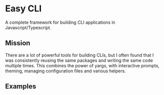 # Easy CLI

A complete framework for building CLI applications in Javascript/Typescript. 

## Mission

There are a lot of powerful tools for building CLIs, but I often found that I was consistently reusing the same packages and writing the same code multiple times. This combines the power of yargs, with interactive prompts, theming, managing configuration files and various helpers. 

## Examples



